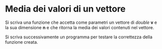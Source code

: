 # Media dei valori di un vettore

Si scriva una funzione che accetta come parametri un vettore di *double* **v** e la sua dimensione **n** e che ritorna la media dei valori contenuti nel vettore.

Si scriva successivamente un programma per testare la correttezza della funzione creata.
